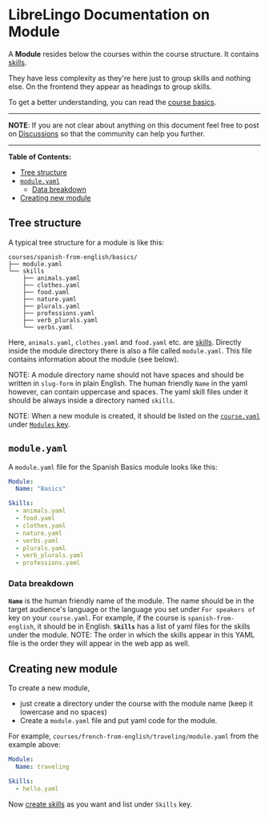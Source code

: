 # LibreLingo Documentation on Module

A **Module** resides below the courses within the course structure. It contains [skills](skill.md).

They have less complexity as they're here just to group skills and nothing else. On the frontend they appear as headings to group skills.

To get a better understanding, you can read the [course basics](README.md#basics).

---

**NOTE**: If you are not clear about anything on this document feel free to post on [Discussions](https://github.com/kantord/LibreLingo/discussions) so that the community can help you further.

---

**Table of Contents:**
- [Tree structure](#tree-structure)
- [`module.yaml`](#yaml)
  - [Data breakdown](#data-breakdown)
- [Creating new module](#creating-new)

## Tree structure

A typical tree structure for a module is like this:

```
courses/spanish-from-english/basics/
├── module.yaml
└── skills
    ├── animals.yaml
    ├── clothes.yaml
    ├── food.yaml
    ├── nature.yaml
    ├── plurals.yaml
    ├── professions.yaml
    ├── verb_plurals.yaml
    └── verbs.yaml
```

Here, `animals.yaml`, `clothes.yaml` and `food.yaml` etc. are [skills](skill.md). Directly inside the module directory there is also a file called `module.yaml`. This file contains information about the module (see below).

NOTE: A module directory name should not have spaces and should be written in `slug-form` in plain English. The human friendly `Name` in the yaml however, can contain uppercase and spaces. The yaml skill files under it should be always inside a directory named `skills`.

NOTE: When a new module is created, it should be listed on the [`course.yaml`](course.md#yaml) under [`Modules` key](course.md#data-breakdown).

<a id="yaml"></a>
## `module.yaml`

A `module.yaml` file for the Spanish Basics module looks like this:

```yaml
Module:
  Name: "Basics"

Skills:
  - animals.yaml
  - food.yaml
  - clothes.yaml
  - nature.yaml
  - verbs.yaml
  - plurals.yaml
  - verb_plurals.yaml
  - professions.yaml
```

### Data breakdown

**`Name`** is the human friendly name of the module. The name should be in the target audience's language or the language you set under `For speakers of` key on your `course.yaml`. For example, if the course is `spanish-from-english`, it should be in English.
**`Skills`** has a list of yaml files for the skills under the module. NOTE: The order in which the skills appear in this YAML file is the order they will appear in the web app as well.

<a id="creating-new"></a>
## Creating new module

To create a new module,

- just create a directory under the course with the module name (keep it lowercase and no spaces)
- Create a `module.yaml` file and put yaml code for the module.


For example, `courses/french-from-english/traveling/module.yaml` from the example above:

```yaml
Module:
  Name: traveling

Skills:
  - hello.yaml
```

Now [create skills](skill.md#creating-new) as you want and list under `Skills` key.
